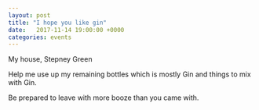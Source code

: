 ```yaml
---
layout: post
title: "I hope you like gin"
date:   2017-11-14 19:00:00 +0000
categories: events
---
```


<p>My house, Stepney Green</p>
<p>
  Help me use up my remaining bottles which is mostly Gin and things to mix with Gin.
</p>
<p>
  Be prepared to leave with more booze than you came with.
</p>
